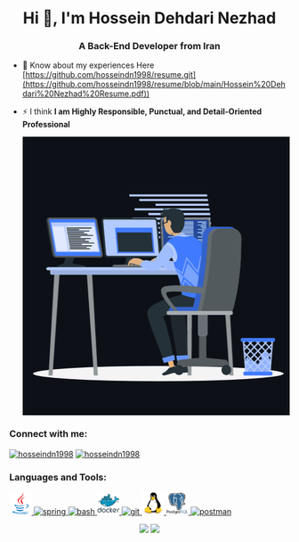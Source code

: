 <h1 align="center">Hi 👋, I'm Hossein Dehdari Nezhad</h1>
<h3 align="center">A Back-End Developer from Iran</h3>


- 📄 Know about my experiences Here [https://github.com/hosseindn1998/resume.git](https://github.com/hosseindn1998/resume/blob/main/Hossein%20Dehdari%20Nezhad%20Resume.pdf))

- ⚡ I think **I am Highly Responsible, Punctual, and Detail-Oriented Professional**

  
   <img src="https://github.com/hosseindn1998/hosseindn1998/blob/main/Animation.gif" alt="coding" width="500" height="500" align="center"/> </a>
  

<h3 align="left">Connect with me:</h3>
<p align="left">
<a href="https://linkedin.com/in/hosseindn1998" target="blank"><img align="center" src="https://raw.githubusercontent.com/rahuldkjain/github-profile-readme-generator/master/src/images/icons/Social/linked-in-alt.svg" alt="hosseindn1998" height="30" width="40" /></a>
<a href="https://instagram.com/hosseindn1998" target="blank"><img align="center" src="https://raw.githubusercontent.com/rahuldkjain/github-profile-readme-generator/master/src/images/icons/Social/instagram.svg" alt="hosseindn1998" height="30" width="40" /></a>
</p>

<h3 align="left">Languages and Tools:</h3>
<p align="left">  </a> <a href="https://www.java.com" target="_blank" rel="noreferrer"> <img src="https://raw.githubusercontent.com/devicons/devicon/master/icons/java/java-original.svg" alt="java" width="40" height="40"/> </a>  <a href="https://spring.io/" target="_blank" rel="noreferrer"> <img src="https://www.vectorlogo.zone/logos/springio/springio-icon.svg" alt="spring" width="40" height="40"/> </a> <a href="https://www.gnu.org/software/bash/" target="_blank" rel="noreferrer"> <img src="https://www.vectorlogo.zone/logos/gnu_bash/gnu_bash-icon.svg" alt="bash" width="40" height="40"/> </a> <a href="https://www.docker.com/" target="_blank" rel="noreferrer"> <img src="https://raw.githubusercontent.com/devicons/devicon/master/icons/docker/docker-original-wordmark.svg" alt="docker" width="40" height="40"/> </a> <a href="https://git-scm.com/" target="_blank" rel="noreferrer"> <img src="https://www.vectorlogo.zone/logos/git-scm/git-scm-icon.svg" alt="git" width="40" height="40"/> </a>  <a href="https://www.linux.org/" target="_blank" rel="noreferrer"> <img src="https://raw.githubusercontent.com/devicons/devicon/master/icons/linux/linux-original.svg" alt="linux" width="40" height="40"/> </a> <a href="https://www.postgresql.org" target="_blank" rel="noreferrer"> <img src="https://raw.githubusercontent.com/devicons/devicon/master/icons/postgresql/postgresql-original-wordmark.svg" alt="postgresql" width="40" height="40"/> </a> <a href="https://postman.com" target="_blank" rel="noreferrer"> <img src="https://www.vectorlogo.zone/logos/getpostman/getpostman-icon.svg" alt="postman" width="40" height="40"/> </a> </p>


<div align="center">
<img height="150px" src="https://github-readme-stats.vercel.app/api?username=hosseindn1998&show_icons=true&theme=highcontrast" />
<img height="150px" src="https://github-readme-stats.vercel.app/api/top-langs/?username=hosseindn1998&hide=html&layout=compact&theme=highcontrast"
 </div>
